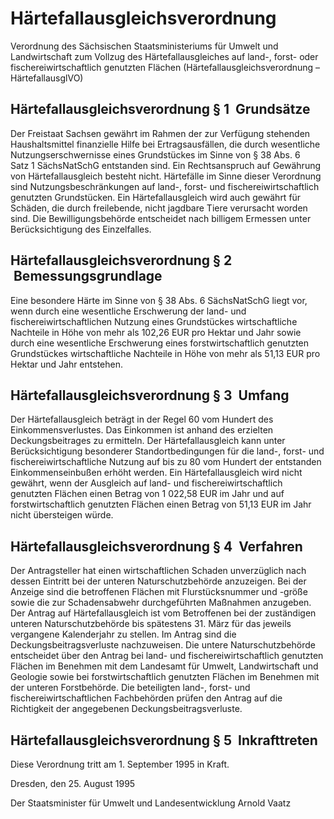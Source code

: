 # Härtefallausgleichsverordnung

Verordnung des Sächsischen Staatsministeriums für Umwelt und Landwirtschaft zum Vollzug des Härtefallausgleiches auf land-, forst- oder fischereiwirtschaftlich genutzten Flächen (Härtefallausgleichsverordnung – HärtefallausglVO)

## Härtefallausgleichsverordnung § 1  Grundsätze

Der Freistaat Sachsen gewährt im Rahmen der zur Verfügung stehenden Haushaltsmittel finanzielle Hilfe bei Ertragsausfällen, die durch wesentliche Nutzungserschwernisse eines Grundstückes im Sinne von § 38 Abs. 6 Satz 1 
SächsNatSchG entstanden sind. Ein Rechtsanspruch auf Gewährung von Härtefallausgleich besteht nicht. Härtefälle im Sinne dieser Verordnung sind Nutzungsbeschränkungen auf land-, forst- und fischereiwirtschaftlich genutzten Grundstücken. Ein Härtefallausgleich wird auch gewährt für Schäden, die durch freilebende, nicht jagdbare Tiere verursacht worden sind. Die Bewilligungsbehörde entscheidet nach billigem Ermessen unter Berücksichtigung des Einzelfalles.


## Härtefallausgleichsverordnung § 2  Bemessungsgrundlage

Eine besondere Härte im Sinne von § 38 Abs. 6 
        SächsNatSchG liegt vor, wenn durch eine wesentliche Erschwerung der land- und fischereiwirtschaftlichen Nutzung eines Grundstückes wirtschaftliche Nachteile in Höhe von mehr als 102,26 EUR pro Hektar und Jahr sowie durch eine wesentliche Erschwerung eines forstwirtschaftlich genutzten Grundstückes wirtschaftliche Nachteile in Höhe von mehr als 51,13 EUR pro Hektar und Jahr entstehen.


## Härtefallausgleichsverordnung § 3  Umfang

Der Härtefallausgleich beträgt in der Regel 60 vom Hundert des Einkommensverlustes. Das Einkommen ist anhand des erzielten Deckungsbeitrages zu ermitteln. Der Härtefallausgleich kann unter Berücksichtigung besonderer Standortbedingungen für die land-, forst- und fischereiwirtschaftliche Nutzung auf bis zu 80 vom Hundert der entstanden Einkommenseinbußen erhöht werden. Ein Härtefallausgleich wird nicht gewährt, wenn der Ausgleich auf land- und fischereiwirtschaftlich genutzten Flächen einen Betrag von 1 022,58 EUR im Jahr und auf forstwirtschaftlich genutzten Flächen einen Betrag von 51,13 EUR im Jahr nicht übersteigen würde.


## Härtefallausgleichsverordnung § 4  Verfahren

Der Antragsteller hat einen wirtschaftlichen Schaden unverzüglich nach dessen Eintritt bei der unteren Naturschutzbehörde anzuzeigen. Bei der Anzeige sind die betroffenen Flächen mit Flurstücksnummer und -größe sowie die zur Schadensabwehr durchgeführten Maßnahmen anzugeben. Der Antrag auf Härtefallausgleich ist vom Betroffenen bei der zuständigen unteren Naturschutzbehörde bis spätestens 31. März für das jeweils vergangene Kalenderjahr zu stellen. Im Antrag sind die Deckungsbeitragsverluste nachzuweisen. Die untere Naturschutzbehörde entscheidet über den Antrag bei land- und fischereiwirtschaftlich genutzten Flächen im Benehmen mit dem Landesamt für Umwelt, Landwirtschaft und Geologie sowie bei forstwirtschaftlich genutzten Flächen im Benehmen mit der unteren Forstbehörde. Die beteiligten land-, forst- und fischereiwirtschaftlichen Fachbehörden prüfen den Antrag auf die Richtigkeit der angegebenen Deckungsbeitragsverluste.


## Härtefallausgleichsverordnung § 5  Inkrafttreten

Diese Verordnung tritt am 1. September 1995 in Kraft.

Dresden, den 25. August 1995

Der Staatsminister 
         für Umwelt und Landesentwicklung 
         Arnold Vaatz

